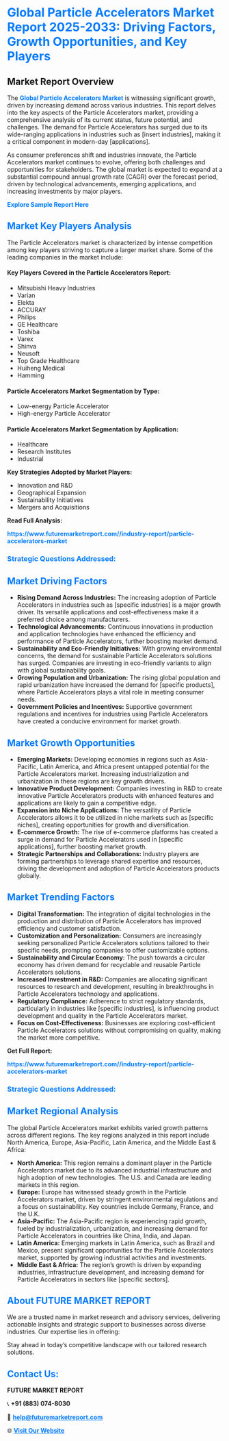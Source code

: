 <h1 style="color: #007BFF;">Global Particle Accelerators Market Report 2025-2033: Driving Factors, Growth Opportunities, and Key Players</h1>

<section id="overview">
<h2>Market Report Overview</h2>
<p>The <a href="https://www.futuremarketreport.com//industry-report/particle-accelerators-market" style="color: #007BFF; text-decoration: none;"><strong>Global Particle Accelerators Market</strong></a> is witnessing significant growth, driven by increasing demand across various industries. This report delves into the key aspects of the Particle Accelerators market, providing a comprehensive analysis of its current status, future potential, and challenges. The demand for Particle Accelerators has surged due to its wide-ranging applications in industries such as [insert industries], making it a critical component in modern-day [applications].</p>
<p>As consumer preferences shift and industries innovate, the Particle Accelerators market continues to evolve, offering both challenges and opportunities for stakeholders. The global market is expected to expand at a substantial compound annual growth rate (CAGR) over the forecast period, driven by technological advancements, emerging applications, and increasing investments by major players.</p>
</section>

<section id="overview">
<p><a href="https://www.futuremarketreport.com//request-sample/reportId=59261" style="color: #007BFF; text-decoration: none;"><strong>Explore Sample Report Here</strong></a></p>
</section>

<section id="key-players">
<h2 style="color: #007BFF;">Market Key Players Analysis</h2>
<p>The Particle Accelerators market is characterized by intense competition among key players striving to capture a larger market share. Some of the leading companies in the market include:</p>
<h4>Key Players Covered in the Particle Accelerators Report:</h4>
<ul><li>Mitsubishi Heavy Industries</li><li>Varian</li><li>Elekta</li><li>ACCURAY</li><li>Philips</li><li>GE Healthcare</li><li>Toshiba</li><li>Varex</li><li>Shinva</li><li>Neusoft</li><li>Top Grade Healthcare</li><li>Huiheng Medical</li><li>Hamming</li></ul>
<h4>Particle Accelerators Market Segmentation by Type:</h4>
<ul><li>Low-energy Particle Accelerator</li><li>High-energy Particle Accelerator</li></ul>

<h4>Particle Accelerators Market Segmentation by Application:</h4>
<ul><li>Healthcare</li><li>Research Institutes</li><li>Industrial</li></ul>
<p><strong>Key Strategies Adopted by Market Players:</strong></p>
<ul>
<li>Innovation and R&D</li>
<li>Geographical Expansion</li>
<li>Sustainability Initiatives</li>
<li>Mergers and Acquisitions</li>
</ul>
</section>

<section>
<p><strong>Read Full Analysis: </strong></p><a href="https://www.futuremarketreport.com//industry-report/particle-accelerators-market" style="color: #007BFF; text-decoration: none;"><strong>https://www.futuremarketreport.com//industry-report/particle-accelerators-market</strong></a>
<h3 style="color: #007BFF;">Strategic Questions Addressed:</h3>
</section>

<section id="driving-factors">
<h2 style="color: #007BFF;">Market Driving Factors</h2>
<ul>
<li><strong>Rising Demand Across Industries:</strong> The increasing adoption of Particle Accelerators in industries such as [specific industries] is a major growth driver. Its versatile applications and cost-effectiveness make it a preferred choice among manufacturers.</li>
<li><strong>Technological Advancements:</strong> Continuous innovations in production and application technologies have enhanced the efficiency and performance of Particle Accelerators, further boosting market demand.</li>
<li><strong>Sustainability and Eco-Friendly Initiatives:</strong> With growing environmental concerns, the demand for sustainable Particle Accelerators solutions has surged. Companies are investing in eco-friendly variants to align with global sustainability goals.</li>
<li><strong>Growing Population and Urbanization:</strong> The rising global population and rapid urbanization have increased the demand for [specific products], where Particle Accelerators plays a vital role in meeting consumer needs.</li>
<li><strong>Government Policies and Incentives:</strong> Supportive government regulations and incentives for industries using Particle Accelerators have created a conducive environment for market growth.</li>
</ul>
</section>

<section id="growth-opportunities">
<h2 style="color: #007BFF;">Market Growth Opportunities</h2>
<ul>
<li><strong>Emerging Markets:</strong> Developing economies in regions such as Asia-Pacific, Latin America, and Africa present untapped potential for the Particle Accelerators market. Increasing industrialization and urbanization in these regions are key growth drivers.</li>
<li><strong>Innovative Product Development:</strong> Companies investing in R&D to create innovative Particle Accelerators products with enhanced features and applications are likely to gain a competitive edge.</li>
<li><strong>Expansion into Niche Applications:</strong> The versatility of Particle Accelerators allows it to be utilized in niche markets such as [specific niches], creating opportunities for growth and diversification.</li>
<li><strong>E-commerce Growth:</strong> The rise of e-commerce platforms has created a surge in demand for Particle Accelerators used in [specific applications], further boosting market growth.</li>
<li><strong>Strategic Partnerships and Collaborations:</strong> Industry players are forming partnerships to leverage shared expertise and resources, driving the development and adoption of Particle Accelerators products globally.</li>
</ul>
</section>

<section id="trending-factors">
<h2 style="color: #007BFF;">Market Trending Factors</h2>
<ul>
<li><strong>Digital Transformation:</strong> The integration of digital technologies in the production and distribution of Particle Accelerators has improved efficiency and customer satisfaction.</li>
<li><strong>Customization and Personalization:</strong> Consumers are increasingly seeking personalized Particle Accelerators solutions tailored to their specific needs, prompting companies to offer customizable options.</li>
<li><strong>Sustainability and Circular Economy:</strong> The push towards a circular economy has driven demand for recyclable and reusable Particle Accelerators solutions.</li>
<li><strong>Increased Investment in R&D:</strong> Companies are allocating significant resources to research and development, resulting in breakthroughs in Particle Accelerators technology and applications.</li>
<li><strong>Regulatory Compliance:</strong> Adherence to strict regulatory standards, particularly in industries like [specific industries], is influencing product development and quality in the Particle Accelerators market.</li>
<li><strong>Focus on Cost-Effectiveness:</strong> Businesses are exploring cost-efficient Particle Accelerators solutions without compromising on quality, making the market more competitive.</li>
</ul>
</section>

<section>
<p><strong>Get Full Report: </strong></p><a href="https://www.futuremarketreport.com//industry-report/particle-accelerators-market" style="color: #007BFF; text-decoration: none;"><strong>https://www.futuremarketreport.com//industry-report/particle-accelerators-market</strong></a>
<h3 style="color: #007BFF;">Strategic Questions Addressed:</h3>
</section>


<section id="regional-analysis">
<h2 style="color: #007BFF;">Market Regional Analysis</h2>
<p>The global Particle Accelerators market exhibits varied growth patterns across different regions. The key regions analyzed in this report include North America, Europe, Asia-Pacific, Latin America, and the Middle East & Africa:</p>
<ul>
<li><strong>North America:</strong> This region remains a dominant player in the Particle Accelerators market due to its advanced industrial infrastructure and high adoption of new technologies. The U.S. and Canada are leading markets in this region.</li>
<li><strong>Europe:</strong> Europe has witnessed steady growth in the Particle Accelerators market, driven by stringent environmental regulations and a focus on sustainability. Key countries include Germany, France, and the U.K.</li>
<li><strong>Asia-Pacific:</strong> The Asia-Pacific region is experiencing rapid growth, fueled by industrialization, urbanization, and increasing demand for Particle Accelerators in countries like China, India, and Japan.</li>
<li><strong>Latin America:</strong> Emerging markets in Latin America, such as Brazil and Mexico, present significant opportunities for the Particle Accelerators market, supported by growing industrial activities and investments.</li>
<li><strong>Middle East & Africa:</strong> The region’s growth is driven by expanding industries, infrastructure development, and increasing demand for Particle Accelerators in sectors like [specific sectors].</li>
</ul>
</section>

<footer>
<h2 style="color: #007BFF;">About FUTURE MARKET REPORT</h2>
<p>We are a trusted name in market research and advisory services, delivering actionable insights and strategic support to businesses across diverse industries. Our expertise lies in offering:</p>

<p>Stay ahead in today’s competitive landscape with our tailored research solutions.</p>

<h2 style="color: #007BFF;">Contact Us:</h2>
<p><strong>FUTURE MARKET REPORT</strong></p>
<p>📞 <strong>+91 (883) 074-8030</strong></p>
<p>📧 <strong><a href="mailto:help@futuremarketreport.com" style="color: #007BFF;">help@futuremarketreport.com</a></strong></p>
<p>🌐 <strong><a href="https://www.futuremarketreport.com/" style="color: #007BFF;">Visit Our Website</a></strong></p>
</footer>